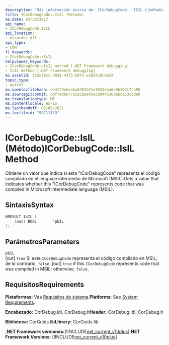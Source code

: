 ```yaml
---
description: 'Más información acerca de: ICorDebugCode:: ISIL ((método)'
title: ICorDebugCode::IsIL (Método)
ms.date: 03/30/2017
api_name:
- ICorDebugCode.IsIL
api_location:
- mscordbi.dll
api_type:
- COM
f1_keywords:
- ICorDebugCode::IsIL
helpviewer_keywords:
- ICorDebugCode::IsIL method [.NET Framework debugging]
- IsIL method [.NET Framework debugging]
ms.assetid: 132ef8cc-d938-43f3-b8f2-e3b97c0ceb33
topic_type:
- apiref
ms.openlocfilehash: db41f9ebaa6a6403b21e10d1daa0e8b167c7cb96
ms.sourcegitcommit: ddf7edb67715a5b9a45e3dd44536dabc153c1de0
ms.translationtype: MT
ms.contentlocale: es-ES
ms.lasthandoff: 02/06/2021
ms.locfileid: "99711133"
---
```

# <a name="icordebugcodeisil-method"></a><span data-ttu-id="35cc1-103">ICorDebugCode::IsIL (Método)</span><span class="sxs-lookup"><span data-stu-id="35cc1-103">ICorDebugCode::IsIL Method</span></span>

<span data-ttu-id="35cc1-104">Obtiene un valor que indica si esta "ICorDebugCode" representa el código compilado en el lenguaje intermedio de Microsoft (MSIL).</span><span class="sxs-lookup"><span data-stu-id="35cc1-104">Gets a value that indicates whether this "ICorDebugCode" represents code that was compiled in Microsoft intermediate language (MSIL).</span></span>

## <a name="syntax"></a><span data-ttu-id="35cc1-105">Sintaxis</span><span class="sxs-lookup"><span data-stu-id="35cc1-105">Syntax</span></span>

```cpp
HRESULT IsIL (
    [out] BOOL       *pbIL
);
```

## <a name="parameters"></a><span data-ttu-id="35cc1-106">Parámetros</span><span class="sxs-lookup"><span data-stu-id="35cc1-106">Parameters</span></span>

`pbIL`  
<span data-ttu-id="35cc1-107">[out] `true` Si este `ICorDebugCode` representa el código compilado en MSIL; de lo contrario, `false` .</span><span class="sxs-lookup"><span data-stu-id="35cc1-107">[out] `true` if this `ICorDebugCode` represents code that was compiled in MSIL; otherwise, `false`.</span></span>

## <a name="requirements"></a><span data-ttu-id="35cc1-108">Requisitos</span><span class="sxs-lookup"><span data-stu-id="35cc1-108">Requirements</span></span>

<span data-ttu-id="35cc1-109">**Plataformas:** Vea [Requisitos de sistema](../../get-started/system-requirements.md).</span><span class="sxs-lookup"><span data-stu-id="35cc1-109">**Platforms:** See [System Requirements](../../get-started/system-requirements.md).</span></span>

<span data-ttu-id="35cc1-110">**Encabezado:** CorDebug.idl, CorDebug.h</span><span class="sxs-lookup"><span data-stu-id="35cc1-110">**Header:** CorDebug.idl, CorDebug.h</span></span>

<span data-ttu-id="35cc1-111">**Biblioteca:** CorGuids.lib</span><span class="sxs-lookup"><span data-stu-id="35cc1-111">**Library:** CorGuids.lib</span></span>

<span data-ttu-id="35cc1-112">**.NET Framework versiones:**[!INCLUDE[net_current_v10plus](../../../../includes/net-current-v10plus-md.md)]</span><span class="sxs-lookup"><span data-stu-id="35cc1-112">**.NET Framework Versions:** [!INCLUDE[net_current_v10plus](../../../../includes/net-current-v10plus-md.md)]</span></span>
